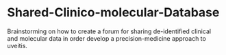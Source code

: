 # Shared-Clinico-molecular-Database
Brainstorming on how to create a forum for sharing de-identified clinical and molecular data in order develop a precision-medicine approach to uveitis.
